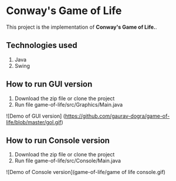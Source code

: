 # Conway's Game of Life
This project is the implementation of **Conway's Game of Life.**. 

## Technologies used
1. Java
2. Swing

## How to run GUI version
1. Download the zip file or clone the project
2. Run file game-of-life/src/Graphics/Main.java

![Demo of GUI version] (https://github.com/gaurav-dogra/game-of-life/blob/master/gol.gif)

## How to run Console version
1. Download the zip file or clone the project
2. Run file game-of-life/src/Console/Main.java

![Demo of Console version](game-of-life/game of life console.gif)

